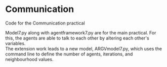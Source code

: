 # Communication
Code for the Communication practical

Model7.py along with agentframework7.py are for the main practical. For this, the agents are able to talk to each other by altering each other's variables.     
The extension work leads to a new model, ARGVmodel7.py, which uses the command line to define the number of agents, iterations, and neighbourhood values.
